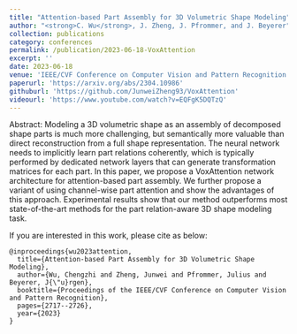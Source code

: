 ```yaml
---
title: "Attention-based Part Assembly for 3D Volumetric Shape Modeling"
author: "<strong>C. Wu</strong>, J. Zheng, J. Pfrommer, and J. Beyerer"
collection: publications
category: conferences
permalink: /publication/2023-06-18-VoxAttention
excerpt: ''
date: 2023-06-18
venue: 'IEEE/CVF Conference on Computer Vision and Pattern Recognition Workshop (CVPRW)'
paperurl: 'https://arxiv.org/abs/2304.10986'
githuburl: 'https://github.com/JunweiZheng93/VoxAttention'
videourl: 'https://www.youtube.com/watch?v=EQFgK5DQTzQ'
---
```


Abstract: Modeling a 3D volumetric shape as an assembly of decomposed shape parts is much more challenging, but semantically more valuable than direct reconstruction from a full shape representation. The neural network needs to implicitly learn part relations coherently, which is typically performed by dedicated network layers that can generate transformation matrices for each part. In this paper, we propose a VoxAttention network architecture for attention-based part assembly. We further propose a variant of using channel-wise part attention and show the advantages of this approach. Experimental results show that our method outperforms most state-of-the-art methods for the part relation-aware 3D shape modeling task.


If you are interested in this work, please cite as below:

```text
@inproceedings{wu2023attention,
  title={Attention-based Part Assembly for 3D Volumetric Shape Modeling},
  author={Wu, Chengzhi and Zheng, Junwei and Pfrommer, Julius and Beyerer, J{\"u}rgen},
  booktitle={Proceedings of the IEEE/CVF Conference on Computer Vision and Pattern Recognition},
  pages={2717--2726},
  year={2023}
}
```
